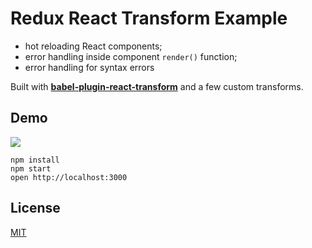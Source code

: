 Redux React Transform Example
=====================

* hot reloading React components;
* error handling inside component `render()` function;
* error handling for syntax errors

Built with **[babel-plugin-react-transform](https://github.com/gaearon/babel-plugin-react-transform)** and a few custom transforms.  

## Demo

![](https://raw.githubusercontent.com/StevenIseki/redux-examples/master/redux-react-router/screenshot.png)

```
npm install
npm start
open http://localhost:3000
```

## License

[MIT](http://isekivacenz.mit-license.org/)